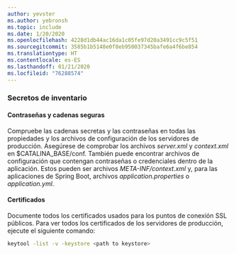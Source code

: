 ```yaml
---
author: yevster
ms.author: yebronsh
ms.topic: include
ms.date: 1/20/2020
ms.openlocfilehash: 4228d1db44ac16da1c05fe97d20a3491cc9c5f51
ms.sourcegitcommit: 3585b1b5148e0f8eb950037345bafe6a4f6be854
ms.translationtype: HT
ms.contentlocale: es-ES
ms.lasthandoff: 01/21/2020
ms.locfileid: "76288574"
---
```

### <a name="inventory-secrets"></a>Secretos de inventario

#### <a name="passwords-and-secure-strings"></a>Contraseñas y cadenas seguras

Compruebe las cadenas secretas y las contraseñas en todas las propiedades y los archivos de configuración de los servidores de producción. Asegúrese de comprobar los archivos *server.xml* y *context.xml* en $CATALINA_BASE/conf. También puede encontrar archivos de configuración que contengan contraseñas o credenciales dentro de la aplicación. Estos pueden ser archivos *META-INF/context.xml* y, para las aplicaciones de Spring Boot, archivos *application.properties* o *application.yml*.

#### <a name="certificates"></a>Certificados

Documente todos los certificados usados para los puntos de conexión SSL públicos. Para ver todos los certificados de los servidores de producción, ejecute el siguiente comando:

```bash
keytool -list -v -keystore <path to keystore>
```
